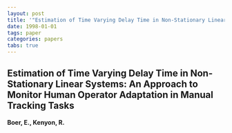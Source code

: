 ```yaml
---
layout: post
title: '"Estimation of Time Varying Delay Time in Non-Stationary Linear Systems: An Approach to Monitor Human Operator Adaptation in Manual Tracking Tasks"'
date: 1998-01-01
tags: paper
categories: papers
tabs: true
---
```


## Estimation of Time Varying Delay Time in Non-Stationary Linear Systems: An Approach to Monitor Human Operator Adaptation in Manual Tracking Tasks
**Boer, E., Kenyon, R.**
